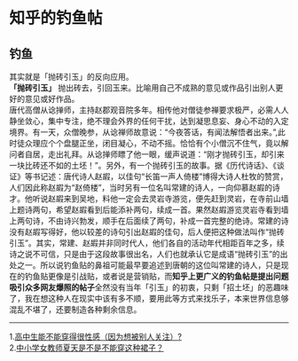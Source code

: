 # 知乎的钓鱼帖
## 钓鱼
其实就是「抛砖引玉」的反向应用。  
**「抛砖引玉」**
抛出砖去，引回玉来。比喻用自己不成熟的意见或作品引出别人更好的意见或好作品。  
唐代高僧从谂掸师，主持赵郡观音院多年。相传他对僧徒参禅要求极严，必需人人静坐敛心，集中专注，绝不理会外界的任何干扰，达到凝思息妄、身心不动的入定境界。有一天，众僧晚参，从谂禅师故意说：“今夜答话，有闻法解悟者出来。”,此时徒众理应个个盘腿正坐，闭目凝心，不动不摇。恰恰有个小僧沉不住气，竟以解问者自居，走出礼拜。从谂掸师瞟了他一眼，缓声说道：“刚才抛砖引玉，却引来一块比砖还不如的土坯！”。另外，有一个抛砖引玉的故事。据《历代诗话》、《谈证》等书记述：唐代诗人赵嘏，以佳句“长笛一声人倚楼”博得大诗人杜牧的赞赏，人们因此称赵嘏为“赵倚楼”，当时另有一位名叫常建的诗人，一向仰慕赵嘏的诗才。他听说赵嘏来到吴地，料他一定会去灵岩寺游览，便先赶到灵岩，在寺前山墙上题诗两句，希望赵嘏看到后能添补两句，续成一首。果然赵嘏游览灵岩寺看到墙上两句诗，不由诗兴勃发，顺手在后面续了两句，补成一首完整的绝诗。常建的诗没有赵嘏写得好，他以较差的诗句引出赵嘏的佳句，后人便把这种做法叫作“抛砖引玉”。其实，常建、赵嘏并非同时代人，他们各自的活动年代相距百年之多，续诗之说不可信，只是由于这段故事很出名，人们也就承认它是成语“抛砖引玉”的出处之一。所以说钓鱼贴的鼻祖可能最早要追述到唐朝的这位叫常建的诗人，只是现在的钓鱼贴更像是引战贴，或者说是营销贴，而**知乎上更广义的钓鱼帖是提出问题吸引众多网友爆照的帖子**全然没有当年「引玉」的初衷，只剩「招土坯」的恶趣味了，我在想这种人在现实中该有多不顺，要用此等方式来找乐子，本来世界信息够混乱不堪了，还要制造各种剩余信息。
********************
1.[高中生能不能穿得很性感（因为想被别人关注）?](https://www.zhihu.com/question/386002017)  
2.[中小学女教师夏天是不是不能穿这种裙子？](https://www.zhihu.com/question/23181813)
